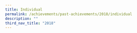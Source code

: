 ```yaml
---
title: Individual
permalink: /achievements/past-achievements/2018/individual
description: ""
third_nav_title: "2018"
---
```

